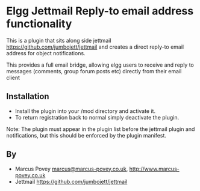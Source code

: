 Elgg Jettmail Reply-to email address functionality
==================================================

This is a plugin that sits along side jettmail <https://github.com/jumbojett/jettmail> and creates a direct reply-to email address for object notifications.

This provides a full email bridge, allowing elgg users to receive and reply to messages (comments, group forum posts etc) directly from their email client

Installation
------------

 * Install the plugin into your /mod directory and activate it.
 * To return registration back to normal simply deactivate the plugin.
 
Note: The plugin must appear in the plugin list before the jettmail plugin and notifications, but this should be enforced by the plugin manifest.

By
--
 * Marcus Povey <marcus@marcus-povey.co.uk>, http://www.marcus-povey.co.uk
 * Jettmail <https://github.com/jumbojett/jettmail>